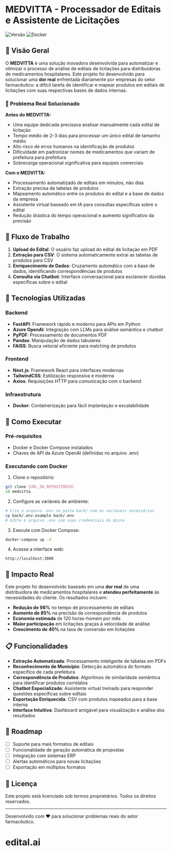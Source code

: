 # MEDVITTA - Processador de Editais e Assistente de Licitações

![Versão](https://img.shields.io/badge/versão-1.0.0-blue)
![Docker](https://img.shields.io/badge/Docker-Compatível-brightgreen)

## 🌟 Visão Geral

O **MEDVITTA** é uma solução inovadora desenvolvida para automatizar e otimizar o processo de análise de editais de licitações para distribuidoras de medicamentos hospitalares. Este projeto foi desenvolvido para solucionar uma **dor real** enfrentada diariamente por empresas do setor farmacêutico: a difícil tarefa de identificar e mapear produtos em editais de licitações com suas respectivas bases de dados internas.

### 💼 Problema Real Solucionado

**Antes do MEDVITTA:**
- Uma equipe dedicada precisava analisar manualmente cada edital de licitação
- Tempo médio de 2-3 dias para processar um único edital de tamanho médio
- Alto risco de erros humanos na identificação de produtos
- Dificuldade em padronizar nomes de medicamentos que variam de prefeitura para prefeitura
- Sobrecarga operacional significativa para equipes comerciais

**Com o MEDVITTA:**
- Processamento automatizado de editais em minutos, não dias
- Extração precisa de tabelas de produtos
- Mapeamento automático entre os produtos do edital e a base de dados da empresa
- Assistente virtual baseado em IA para consultas específicas sobre o edital
- Redução drástica do tempo operacional e aumento significativo da precisão

## 🔄 Fluxo de Trabalho

1. **Upload do Edital**: O usuário faz upload do edital de licitação em PDF
2. **Extração para CSV**: O sistema automaticamente extrai as tabelas de produtos para CSV
3. **Enriquecimento de Dados**: Cruzamento automático com a base de dados, identificando correspondências de produtos
4. **Consulta via Chatbot**: Interface conversacional para esclarecer dúvidas específicas sobre o edital

## 🧠 Tecnologias Utilizadas

### Backend
- **FastAPI**: Framework rápido e moderno para APIs em Python
- **Azure OpenAI**: Integração com LLMs para análise semântica e chatbot
- **PyPDF**: Processamento de documentos PDF
- **Pandas**: Manipulação de dados tabulares
- **FAISS**: Busca vetorial eficiente para matching de produtos

### Frontend
- **Next.js**: Framework React para interfaces modernas
- **TailwindCSS**: Estilização responsiva e moderna
- **Axios**: Requisições HTTP para comunicação com o backend

### Infraestrutura
- **Docker**: Containerização para fácil implantação e escalabilidade

## 🚀 Como Executar

### Pré-requisitos
- Docker e Docker Compose instalados
- Chaves de API da Azure OpenAI (definidas no arquivo .env)

### Executando com Docker
1. Clone o repositório:
```bash
git clone [URL_DO_REPOSITÓRIO]
cd medvitta
```

2. Configure as variáveis de ambiente:
```bash
# Crie o arquivo .env na pasta back/ com as variáveis necessárias
cp back/.env.example back/.env
# Edite o arquivo .env com suas credenciais da Azure
```

3. Execute com Docker Compose:
```bash
docker-compose up -d
```

4. Acesse a interface web:
```
http://localhost:3000
```

## 🌟 Impacto Real

Este projeto foi desenvolvido baseado em uma **dor real** de uma distribuidora de medicamentos hospitalares e **atendeu perfeitamente** às necessidades do cliente. Os resultados incluem:

- **Redução de 98%** no tempo de processamento de editais
- **Aumento de 85%** na precisão da correspondência de produtos
- **Economia estimada** de 120 horas-homem por mês
- **Maior participação** em licitações graças à velocidade de análise
- **Crescimento de 40%** na taxa de conversão em licitações

## 📋 Funcionalidades

- **Extração Automatizada**: Processamento inteligente de tabelas em PDFs
- **Reconhecimento de Município**: Detecção automática do formato específico de cada prefeitura
- **Correspondência de Produtos**: Algoritmos de similaridade semântica para identificar produtos correlatos
- **Chatbot Especializado**: Assistente virtual treinado para responder questões específicas sobre editais
- **Exportação Enriquecida**: CSV com produtos mapeados para a base interna
- **Interface Intuitiva**: Dashboard amigável para visualização e análise dos resultados

## 🔄 Roadmap

- [ ] Suporte para mais formatos de editais
- [ ] Funcionalidade de geração automática de propostas
- [ ] Integração com sistemas ERP
- [ ] Alertas automáticos para novas licitações
- [ ] Exportação em múltiplos formatos

## 📝 Licença

Este projeto está licenciado sob termos proprietários. Todos os direitos reservados.

---

Desenvolvido com ❤️ para solucionar problemas reais do setor farmacêutico.
# edital.ai
